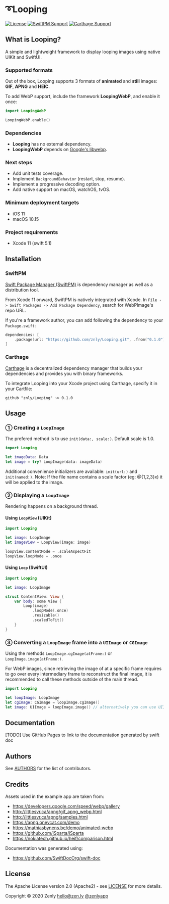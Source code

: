 # ➰Looping

[![License](https://img.shields.io/badge/License-Apache%202.0-blue.svg)](https://opensource.org/licenses/Apache-2.0)
[![SwiftPM Support](https://img.shields.io/badge/SwiftPM-compatible-brightgreen.svg)](https://swift.org/package-manager/)
[![Carthage Support](https://img.shields.io/badge/Carthage-compatible-brightgreen.svg)](https://github.com/Carthage/Carthage)

## What is Looping?

A simple and lightweight framework to display looping images using native UIKit and SwiftUI.

### Supported formats

Out of the box, Looping supports 3 formats of __animated__ and __still__ images: **GIF**, **APNG** and **HEIC**.

To add WebP support, include the framework **LoopingWebP**, and enable it once:

```swift
import LoopingWebP

LoopingWebP.enable()
```

### Dependencies

+ **Looping** has no external dependency.
+ **LoopingWebP** depends on [Google's libwebp](https://github.com/webmproject/libwebp/releases/tag/v1.1.0).

### Next steps

+ Add unit tests coverage.
+ Implement `BackgroundBehavior` (restart, stop, resume).
+ Implement a progressive decoding option.
+ Add native support on macOS, watchOS, tvOS.

### Minimum deployment targets

+ iOS 11
+ macOS 10.15

### Project requirements

+ Xcode 11 (swift 5.1)

## Installation

### SwiftPM

[Swift Package Manager (SwiftPM)](https://swift.org/package-manager/) is dependency manager as well as a distribution tool.

From Xcode 11 onward, SwiftPM is natively integrated with Xcode. In `File -> Swift Packages -> Add Package Dependency`, search for WebPImage's repo URL.

If you're a framework author, you can add following the dependency to your `Package.swift`:
```swift
dependencies: [
    .package(url: "https://github.com/znly/Looping.git", .from("0.1.0"))
]
```

### Carthage

[Carthage](https://github.com/Carthage/Carthage) is a decentralized dependency manager that builds your dependencies and provides you with binary frameworks.

To integrate Looping into your Xcode project using Carthage, specify it in your Cartfile:
```
github "znly/Looping" ~> 0.1.0
```

## Usage

### ① Creating a `LoopImage`

The prefered method is to use `init(data:, scale:)`. Default scale is 1.0.
```swift
import Looping

let imageData: Data
let image = try? LoopImage(data: imageData)
```

Additional convenience initializers are available: `init(url:)` and  `init(named:)`.
Note: If the file name contains a scale factor (eg: @{1,2,3}x) it will be applied to the image.

### ② Displaying a `LoopImage`

Rendering happens on a background thread. 

#### Using `LoopView` (UIKit)

```swift
import Looping

let image: LoopImage
let imageView = LoopView(image: image)

loopView.contentMode = .scaleAspectFit
loopView.loopMode = .once
```

#### Using `Loop` (SwiftUI)

```swift
import Looping

let image: LoopImage

struct ContentView: View {
    var body: some View {
        Loop(image)
            .loopMode(.once)
            .resizable()
            .scaledToFit()
    }
}
```

### ③ Converting a `LoopImage` frame into a `UIImage` or `CGImage`

Using the methods `LoopImage.cgImage(atFrame:)` or  `LoopImage.image(atFrame:)`.

 For WebP images, since retrieving the image of at a specific frame requires to go over every intermediary frame to reconstruct the final image, it is recommended to call these methods outside of the main thread. 

```swift
import Looping

let loopImage: LoopImage
let cgImage: CGImage = loopImage.cgImage()
let image: UIImage = loopImage.image() // alternatively you can use UIImage(loopImage: loopImage)
```

## Documentation

[TODO] Use GitHub Pages to link to the documentation generated by swift doc

## Authors
See [AUTHORS](./AUTHORS) for the list of contributors.

## Credits
Assets used in the example app are taken from:
+ https://developers.google.com/speed/webp/gallery
+ http://littlesvr.ca/apng/gif_apng_webp.html
+ http://littlesvr.ca/apng/samples.html
+ https://apng.onevcat.com/demo
+ https://mathiasbynens.be/demo/animated-webp
+ https://github.com/iSparta/iSparta
+ https://nokiatech.github.io/heif/comparison.html

Documentation was generated using:
+ https://github.com/SwiftDocOrg/swift-doc

## License
The Apache License version 2.0 (Apache2) - see [LICENSE](./LICENSE) for more details.

Copyright © 2020 Zenly <hello@zen.ly> [@zenlyapp](https://twitter.com/zenlyapp)
